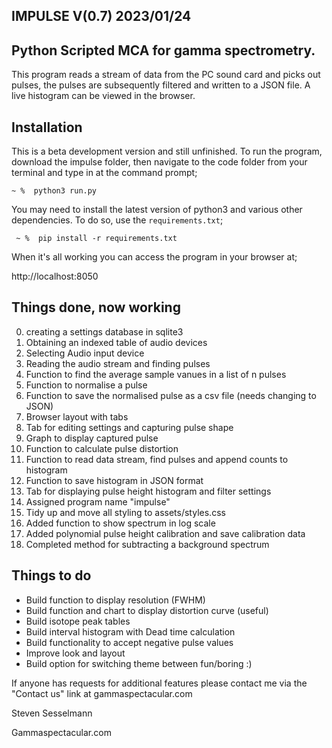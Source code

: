 IMPULSE V(0.7) 2023/01/24
--------------
Python Scripted MCA for gamma spectrometry.
----------------------------------------
 This program reads a stream of data from the PC sound card and picks out pulses, the pulses are subsequently filtered and written to a JSON file. A live histogram can be viewed in the browser. 
 
 Installation
 ------------
 This is a beta development version and still unfinished. 
 To run the program, download the impulse folder, then navigate to the code folder from your terminal and type in at the command prompt; 
 
 ```
 ~ %  python3 run.py
 ```
 
You may need to install the latest version of python3 and various other dependencies. To do so, use the `requirements.txt`;

```
 ~ %  pip install -r requirements.txt
```

When it's all working you can access the program in your browser at;

http://localhost:8050
 

Things done, now working
------------------------

0) creating a settings database in sqlite3
1) Obtaining an indexed table of audio devices 
2) Selecting Audio input device
3) Reading the audio stream and finding pulses
4) Function to find the average sample vanues in a list of n pulses
5) Function to normalise a pulse
6) Function to save the normalised pulse as a csv file (needs changing to JSON)
7) Browser layout with tabs
8) Tab for editing settings and capturing pulse shape
9) Graph to display captured pulse
10) Function to calculate pulse distortion
11) Function to read data stream, find pulses and append counts to histogram
12) Function to save histogram in JSON format
13) Tab for displaying pulse height histogram and filter settings
14) Assigned program name "impulse"
15) Tidy up and move all styling to assets/styles.css
16) Added function to show spectrum in log scale
17) Added polynomial pulse height calibration and save calibration data
18) Completed method for subtracting a background spectrum


Things to do
------------
* Build function to display resolution (FWHM)
* Build function and chart to display distortion curve (useful)
* Build isotope peak tables 
* Build interval histogram with Dead time calculation 
* Build functionality to accept negative pulse values
* Improve look and layout
* Build option for switching theme between fun/boring :)

If anyone has requests for additional features please contact me via the "Contact us" link at gammaspectacular.com


Steven Sesselmann

Gammaspectacular.com

